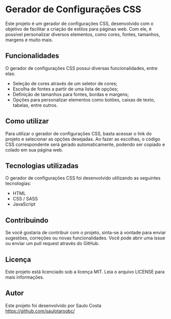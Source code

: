 
# Gerador de Configurações CSS

Este projeto é um gerador de configurações CSS, desenvolvido com o objetivo de facilitar a criação de estilos para páginas web. Com ele, é possível personalizar diversos elementos, como cores, fontes, tamanhos, margens e muito mais.

## Funcionalidades

O gerador de configurações CSS possui diversas funcionalidades, entre elas:

* Seleção de cores através de um seletor de cores;
* Escolha de fontes a partir de uma lista de opções;
* Definição de tamanhos para fontes, bordas e margens;
* Opções para personalizar elementos como botões, caixas de texto, tabelas, entre outros.

## Como utilizar

Para utilizar o gerador de configurações CSS, basta acessar o link do projeto e selecionar as opções desejadas. Ao fazer as escolhas, o código CSS correspondente será gerado automaticamente, podendo ser copiado e colado em sua página web.

## Tecnologias utilizadas

O gerador de configurações CSS foi desenvolvido utilizando as seguintes tecnologias:

* HTML
* CSS / SASS
* JavaScript

## Contribuindo

Se você gostaria de contribuir com o projeto, sinta-se à vontade para enviar sugestões, correções ou novas funcionalidades. Você pode abrir uma issue ou enviar um pull request através do GitHub.

## Licença

Este projeto está licenciado sob a licença MIT. Leia o arquivo LICENSE para mais informações.

## Autor

Este projeto foi desenvolvido por Saulo Costa <https://github.com/saulotarsobc/>

